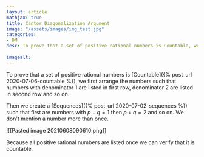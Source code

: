 ```yaml
---
layout: article
mathjax: true
title: Cantor Diagonalization Argument
image: "/assets/images/img_test.jpg"
categories:
- DM
desc: To prove that a set of positive rational numbers is Countable, we first arrange the numbers such that numbers with denominator 1 are listed in first row, denominator 2 are listed in second row and so on.
 
imagealt: 
---
```


To prove that a set of positive rational numbers is [Countable]({% post_url 2020-07-06-countable %}), we first arrange the numbers such that numbers with denominator 1 are listed in first row, denominator 2 are listed in second row and so on.

Then we create a [Sequences]({% post_url 2020-07-02-sequences %}) such that first are numbers with $p+q = 1$ then $p+q=2$ and so on. We don't mention a number more than once.


































































































































































































































































































































































![[Pasted image 20210608090610.png]]

Because all positive rational numbers are listed once we can verify that it is countable.